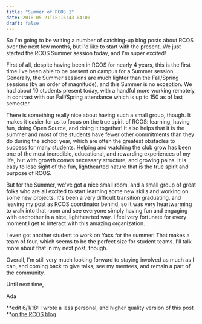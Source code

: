 ```yaml
---
title: "Summer of RCOS 1"
date: 2018-05-21T18:16:43-04:00
draft: false
---
```


So I'm going to be writing a number of catching-up blog posts about RCOS over
the next few months, but I'd like to start with the present. We just started the
RCOS Summer session today, and I'm super excited!

First of all, despite having been in RCOS for nearly 4 years, this is the first
time I've been able to be present on campus for a Summer session. Generally, the
Summer sessions are much lighter than the Fall/Spring sessions (by an order of
magnitude), and this Summer is no exception. We had about 10 students present
today, with a handful more working remotely, in contrast with our Fall/Spring
attendance which is up to 150 as of last semester.

There is something really nice about having such a small group, though. It makes
it easier for us to focus on the true spirit of RCOS: learning, having fun,
doing Open Source, and doing it together! It also helps that it is the summer
and most of the students have fewer other commitments than they do during the
school year, which are often the greatest obstacles to success for many
students. Helping and watching the club grow has been one of the most
incredible, educational, and rewarding experiences of my life, but with growth
comes necessary structure, and growing pains. It is easy to lose sight of the
fun, lighthearted nature that is the true spirit and purpose of RCOS.

But for the Summer, we've got a nice small room, and a small group of great
folks who are all excited to start learning some new skills and working on some
new projects. It's been a very difficult transition graduating, and leaving my
post as RCOS coordinator behind, so it was very heartwarming to walk into that
room and see everyone simply having fun and engaging with eachother in a nice,
lighthearted way. I feel very fortunate for every moment I get to interact with
this amazing organization.

I even got another student to work on Yacs for the summer! That makes a team of
four, which seems to be the perfect size for student teams. I'll talk more about
that in my next post, though.

Overall, I'm still very much looking forward to staying involved as much as I
can, and coming back to give talks, see my mentees, and remain a part of the
community.

Until next time,

Ada

**edit 6/1/18: I wrote a less personal, and higher quality version of this post
**[on the RCOS blog](https://blog.rcos.io/2018/summer-of-rcos/)
